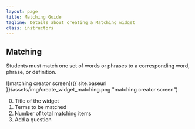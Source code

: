 ```yaml
---
layout: page
title: Matching Guide
tagline: Details about creating a Matching widget
class: instructors
---
```



## Matching ##

Students must match one set of words or phrases to a corresponding word, phrase, or definition.

![matching creator screen]({{ site.baseurl }}/assets/img/create_widget_matching.png "matching creator screen")

0. Title of the widget
0. Terms to be matched
0. Number of total matching items
0. Add a question
